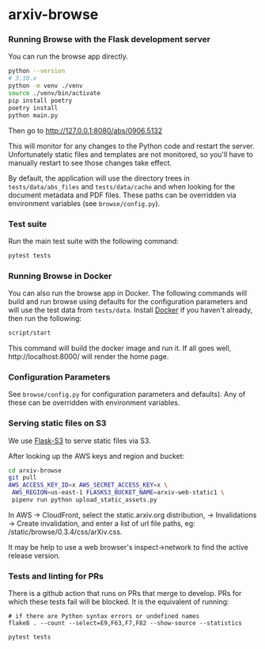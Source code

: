 # arxiv-browse

### Running Browse with the Flask development server

You can run the browse app directly.

```bash
python --version
# 3.10.x
python -m venv ./venv
source ./venv/bin/activate
pip install poetry
poetry install
python main.py
```
Then go to http://127.0.0.1:8080/abs/0906.5132

This will monitor for any changes to the Python code and restart the server.
Unfortunately static files and templates are not monitored, so you'll have to
manually restart to see those changes take effect.

By default, the application will use the directory trees in
`tests/data/abs_files` and `tests/data/cache` and when looking for the document
metadata and PDF files. These paths can be overridden via environment variables
(see `browse/config.py`).

### Test suite

Run the main test suite with the following command:

```bash
pytest tests
```

### Running Browse in Docker
You can also run the browse app in Docker. The following commands will build and
run browse using defaults for the configuration parameters and will use the test
data from `tests/data`. Install [Docker](https://docs.docker.com/get-docker/) if
you haven't already, then run the following:

```bash
script/start
```

This command will build the docker image and run it. If all goes well,
http://localhost:8000/ will render the home page.

### Configuration Parameters

See `browse/config.py` for configuration parameters and defaults). Any of these
can be overridden with environment variables.

### Serving static files on S3

We use [Flask-S3](https://flask-s3.readthedocs.io/en/latest/) to serve static
files via S3.

After looking up the AWS keys and region and bucket:
```bash
cd arxiv-browse
git pull
AWS_ACCESS_KEY_ID=x AWS_SECRET_ACCESS_KEY=x \
 AWS_REGION=us-east-1 FLASKS3_BUCKET_NAME=arxiv-web-static1 \
 pipenv run python upload_static_assets.py
```

In AWS -> CloudFront, select the static.arxiv.org distribution, -> Invalidations -> Create invalidation,
and enter a list of url file paths, eg: /static/browse/0.3.4/css/arXiv.css.

It may be help to use a web browser's inspect->network to find the active release version.

### Tests and linting for PRs
There is a github action that runs on PRs that merge to develop. PRs for which
these tests fail will be blocked. It is the equivalent of running:

```
# if there are Python syntax errors or undefined names
flake8 . --count --select=E9,F63,F7,F82 --show-source --statistics

pytest tests
```
